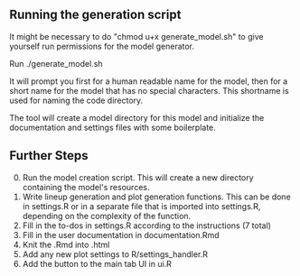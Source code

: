 ## Running the generation script
It might be necessary to do "chmod u+x generate_model.sh" to give yourself run permissions for the model generator.

Run ./generate_model.sh

It will prompt you first for a human readable name for the model, then for a short name for the model that has no special characters. This shortname is used for naming the code directory.

The tool will create a model directory for this model and initialize the documentation and settings files with some boilerplate.

## Further Steps
0. Run the model creation script. This will create a new directory containing the model's resources.
1. Write lineup generation and plot generation functions. This can be done in settings.R or in a separate file that is imported into settings.R, depending on the complexity of the function.
2. Fill in the to-dos in settings.R according to the instructions (7 total)
3. Fill in the user documentation in documentation.Rmd
4. Knit the .Rmd into .html
5. Add any new plot settings to R/settings_handler.R
6. Add the button to the main tab UI in ui.R